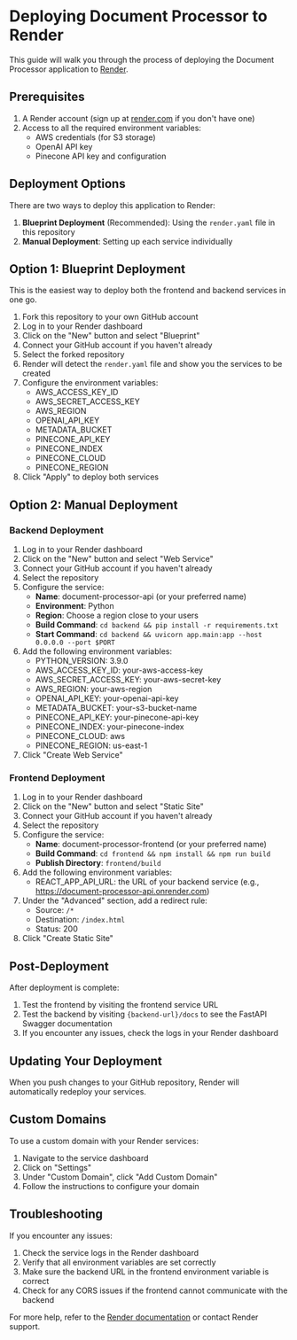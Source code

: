 # Deploying Document Processor to Render

This guide will walk you through the process of deploying the Document Processor application to [Render](https://render.com).

## Prerequisites

1. A Render account (sign up at [render.com](https://render.com) if you don't have one)
2. Access to all the required environment variables:
   - AWS credentials (for S3 storage)
   - OpenAI API key
   - Pinecone API key and configuration

## Deployment Options

There are two ways to deploy this application to Render:

1. **Blueprint Deployment** (Recommended): Using the `render.yaml` file in this repository
2. **Manual Deployment**: Setting up each service individually

## Option 1: Blueprint Deployment

This is the easiest way to deploy both the frontend and backend services in one go.

1. Fork this repository to your own GitHub account
2. Log in to your Render dashboard
3. Click on the "New" button and select "Blueprint"
4. Connect your GitHub account if you haven't already
5. Select the forked repository
6. Render will detect the `render.yaml` file and show you the services to be created
7. Configure the environment variables:
   - AWS_ACCESS_KEY_ID
   - AWS_SECRET_ACCESS_KEY
   - AWS_REGION
   - OPENAI_API_KEY
   - METADATA_BUCKET
   - PINECONE_API_KEY
   - PINECONE_INDEX
   - PINECONE_CLOUD
   - PINECONE_REGION
8. Click "Apply" to deploy both services

## Option 2: Manual Deployment

### Backend Deployment

1. Log in to your Render dashboard
2. Click on the "New" button and select "Web Service"
3. Connect your GitHub account if you haven't already
4. Select the repository
5. Configure the service:
   - **Name**: document-processor-api (or your preferred name)
   - **Environment**: Python
   - **Region**: Choose a region close to your users
   - **Build Command**: `cd backend && pip install -r requirements.txt`
   - **Start Command**: `cd backend && uvicorn app.main:app --host 0.0.0.0 --port $PORT`
6. Add the following environment variables:
   - PYTHON_VERSION: 3.9.0
   - AWS_ACCESS_KEY_ID: your-aws-access-key
   - AWS_SECRET_ACCESS_KEY: your-aws-secret-key
   - AWS_REGION: your-aws-region
   - OPENAI_API_KEY: your-openai-api-key
   - METADATA_BUCKET: your-s3-bucket-name
   - PINECONE_API_KEY: your-pinecone-api-key
   - PINECONE_INDEX: your-pinecone-index
   - PINECONE_CLOUD: aws
   - PINECONE_REGION: us-east-1
7. Click "Create Web Service"

### Frontend Deployment

1. Log in to your Render dashboard
2. Click on the "New" button and select "Static Site"
3. Connect your GitHub account if you haven't already
4. Select the repository
5. Configure the service:
   - **Name**: document-processor-frontend (or your preferred name)
   - **Build Command**: `cd frontend && npm install && npm run build`
   - **Publish Directory**: `frontend/build`
6. Add the following environment variables:
   - REACT_APP_API_URL: the URL of your backend service (e.g., https://document-processor-api.onrender.com)
7. Under the "Advanced" section, add a redirect rule:
   - Source: `/*`
   - Destination: `/index.html`
   - Status: 200
8. Click "Create Static Site"

## Post-Deployment

After deployment is complete:

1. Test the frontend by visiting the frontend service URL
2. Test the backend by visiting `{backend-url}/docs` to see the FastAPI Swagger documentation
3. If you encounter any issues, check the logs in your Render dashboard

## Updating Your Deployment

When you push changes to your GitHub repository, Render will automatically redeploy your services.

## Custom Domains

To use a custom domain with your Render services:

1. Navigate to the service dashboard
2. Click on "Settings"
3. Under "Custom Domain", click "Add Custom Domain"
4. Follow the instructions to configure your domain

## Troubleshooting

If you encounter any issues:

1. Check the service logs in the Render dashboard
2. Verify that all environment variables are set correctly
3. Make sure the backend URL in the frontend environment variable is correct
4. Check for any CORS issues if the frontend cannot communicate with the backend

For more help, refer to the [Render documentation](https://render.com/docs) or contact Render support. 